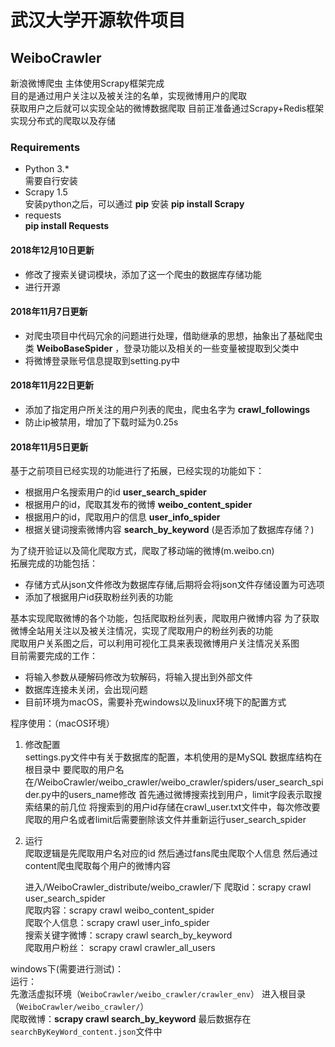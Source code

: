 # 武汉大学开源软件项目  
## WeiboCrawler
新浪微博爬虫
主体使用Scrapy框架完成  
目的是通过用户关注以及被关注的名单，实现微博用户的爬取  
获取用户之后就可以实现全站的微博数据爬取
目前正准备通过Scrapy+Redis框架实现分布式的爬取以及存储

### Requirements  
- Python 3.*  
    需要自行安装  
- Scrapy 1.5  
    安装python之后，可以通过 __pip__ 安装
    __pip install Scrapy__  
- requests  
    __pip install Requests__  

#### 2018年12月10日更新  
- 修改了搜索关键词模块，添加了这一个爬虫的数据库存储功能  
- 进行开源       

#### 2018年11月7日更新  
- 对爬虫项目中代码冗余的问题进行处理，借助继承的思想，抽象出了基础爬虫类 __WeiboBaseSpider__  ，登录功能以及相关的一些变量被提取到父类中     
- 将微博登录账号信息提取到setting.py中  

#### 2018年11月22日更新  
- 添加了指定用户所关注的用户列表的爬虫，爬虫名字为 __crawl_followings__  
- 防止ip被禁用，增加了下载时延为0.25s


#### 2018年11月5日更新  
基于之前项目已经实现的功能进行了拓展，已经实现的功能如下：  
- 根据用户名搜索用户的id __user_search_spider__  
- 根据用户的id，爬取其发布的微博 __weibo_content_spider__  
- 根据用户的id，爬取用户的信息 __user_info_spider__  
- 根据关键词搜索微博内容 __search_by_keyword__ (是否添加了数据库存储？)     

为了绕开验证以及简化爬取方式，爬取了移动端的微博(m.weibo.cn)  
拓展完成的功能包括：  
- 存储方式从json文件修改为数据库存储,后期将会将json文件存储设置为可选项  
- 添加了根据用户id获取粉丝列表的功能  

基本实现爬取微博的各个功能，包括爬取粉丝列表，爬取用户微博内容
为了获取微博全站用关注以及被关注情况，实现了爬取用户的粉丝列表的功能  
爬取用户关系图之后，可以利用可视化工具来表现微博用户关注情况关系图  
目前需要完成的工作：  
- 将输入参数从硬解码修改为软解码，将输入提出到外部文件  
- 数据库连接未关闭，会出现问题  
- 目前环境为macOS，需要补充windows以及linux环境下的配置方式


程序使用：（macOS环境）
1. 修改配置  
	settings.py文件中有关于数据库的配置，本机使用的是MySQL
	数据库结构在根目录中
	要爬取的用户名在/WeiboCrawler/weibo_crawler/weibo_crawler/spiders/user_search_spider.py中的users_name修改
	首先通过微博搜索找到用户，limit字段表示取搜索结果的前几位
	将搜索到的用户id存储在crawl_user.txt文件中，每次修改要爬取的用户名或者limit后需要删除该文件并重新运行user_search_spider	

2. 运行  
	爬取逻辑是先爬取用户名对应的id
	然后通过fans爬虫爬取个人信息
	然后通过content爬虫爬取每个用户的微博内容

	进入/WeiboCrawler_distribute/weibo_crawler/下
	爬取id：scrapy crawl user_search_spider  
	爬取内容：scrapy crawl weibo_content_spider  
	爬取个人信息：scrapy crawl user_info_spider  
	搜索关键字微博：scrapy crawl search_by_keyword  
	爬取用户粉丝： scrapy crawl crawler_all_users   

windows下(需要进行测试)：  
	运行：  
	先激活虚拟环境（`WeiboCrawler/weibo_crawler/crawler_env`） 
	进入根目录（`WeiboCrawler/weibo_crawler/`）  
	爬取微博：__scrapy crawl search_by_keyword__
	最后数据存在`searchByKeyWord_content.json`文件中








